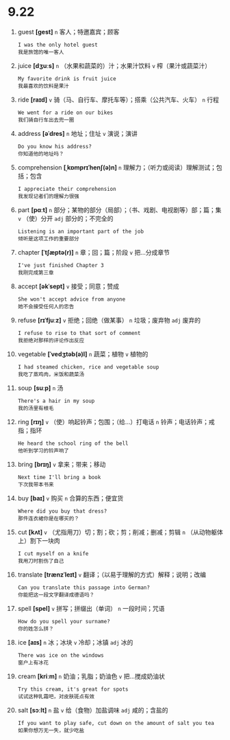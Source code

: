 # 9.22

1. guest **[ɡest]** `n` 客人；特邀嘉宾；顾客

   ```
   I was the only hotel guest
   我是旅馆的唯一客人
   ```

2. juice **[dʒuːs]** `n` （水果和蔬菜的）汁；水果汁饮料 `v` 榨（果汁或蔬菜汁）

   ```
   My favorite drink is fruit juice
   我最喜欢的饮料是果汁
   ```

3. ride **[raɪd]** `v` 骑（马、自行车、摩托车等）；搭乘（公共汽车、火车） `n` 行程

   ```
   We went for a ride on our bikes
   我们骑自行车出去兜一圈
   ```

4. address **[əˈdres]** `n` 地址；住址 `v` 演说；演讲

   ```
   Do you know his address?
   你知道他的地址吗？
   ```

5. comprehension **[ˌkɒmprɪˈhenʃ(ə)n]** `n` 理解力；（听力或阅读）理解测试；包括；包含

   ```
   I appreciate their comprehension
   我发现记者们的理解力很强
   ```

6. part **[pɑːt]** `n` 部分；某物的部分（局部）；（书、戏剧、电视剧等）部；篇；集 `v` （使）分开 `adj` 部分的；不完全的

   ```
   Listening is an important part of the job
   倾听是这项工作的重要部分
   ```

7. chapter **[ˈtʃæptə(r)]** `n` 章；回；篇；阶段 `v` 把...分成章节

   ```
   I've just finished Chapter 3
   我刚完成第三章
   ```

8. accept **[əkˈsept]** `v` 接受；同意；赞成

   ```
   She won't accept advice from anyone
   她不会接受任何人的忠告
   ```

9. refuse **[rɪˈfjuːz]** `v` 拒绝；回绝（做某事） `n` 垃圾；废弃物 `adj` 废弃的

   ```
   I refuse to rise to that sort of comment
   我拒绝对那样的评论作出反应
   ```

10. vegetable **[ˈvedʒtəb(ə)l]** `n` 蔬菜；植物 `v` 植物的

    ```
    I had steamed chicken, rice and vegetable soup
    我吃了蒸鸡肉，米饭和蔬菜汤
    ```

11. soup **[suːp]** `n` 汤

    ```
    There's a hair in my soup
    我的汤里有根毛
    ```

12. ring **[rɪŋ]** `v` （使）响起铃声；包围；（给...）打电话 `n` 铃声；电话铃声；戒指；指环

    ```
    He heard the school ring of the bell
    他听到学习的铃声响了
    ```

13. bring **[brɪŋ]** `v` 拿来；带来；移动

    ```
    Next time I'll bring a book
    下次我带本书来
    ```

14. buy **[baɪ]** `v` 购买 `n` 合算的东西；便宜货

    ```
    Where did you buy that dress?
    那件连衣裙你是在哪买的？
    ```

15. cut **[kʌt]** `v` （尤指用刀）切；割；砍；剪；削减；删减；剪辑 `n` （从动物躯体上）割下一块肉

    ```
    I cut myself on a knife
    我用刀时割伤了自己
    ```

16. translate **[trænzˈleɪt]** `v` 翻译；（以易于理解的方式）解释；说明；改编

    ```
    Can you translate this passage into German?
    你能把这一段文字翻译成德语吗？
    ```

17. spell **[spel]** `v` 拼写；拼缀出（单词） `n` 一段时间；咒语

    ```
    How do you spell your surname?
    你的姓怎么拼？
    ```

18. ice **[aɪs]** `n` 冰；冰块 `v` 冷却；冰镇 `adj` 冰的

    ```
    There was ice on the windows
    窗户上有冰花
    ```

19. cream **[kriːm]** `n` 奶油；乳脂；奶油色 `v` 把...搅成奶油状

    ```
    Try this cream, it's great for spots
    试试这种乳霜吧，对皮肤斑点有效
    ```

20. salt **[sɔːlt]** `n` 盐 `v` 给（食物）加盐调味 `adj` 咸的；含盐的

    ```
    If you want to play safe, cut down on the amount of salt you tea
    如果你想万无一失，就少吃盐
    ```
